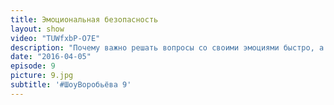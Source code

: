 ```yaml
---
title: Эмоциональная безопасность 
layout: show
video: "TUWfxbP-O7E"
description: "Почему важно решать вопросы со своими эмоциями быстро, а не терпеть подолгу"
date: "2016-04-05"
episode: 9
picture: 9.jpg
subtitle: '#ШоуВоробьёва 9'
---
```


